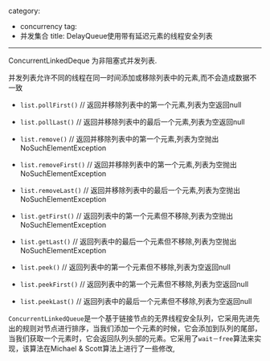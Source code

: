 ﻿category: 
- concurrency
tag:
- 并发集合
title: DelayQueue使用带有延迟元素的线程安全列表
---

ConcurrentLinkedDeque 为非阻塞式并发列表.

并发列表允许不同的线程在同一时间添加或移除列表中的元素,而不会造成数据不一致

* `list.pollFirst()`    // 返回并移除列表中的第一个元素,列表为空返回null
* `list.pollLast()`     // 返回并移除列表中的最后一个元素,列表为空返回null
* `list.remove()`       // 返回并移除列表中的第一个元素,列表为空抛出NoSuchElementException
* `list.removeFirst()`  // 返回并移除列表中的第一个元素,列表为空抛出NoSuchElementException
* `list.removeLast()`   // 返回并移除列表中的最后一个元素,列表为空抛出NoSuchElementException

* `list.getFirst()`     // 返回列表中的第一个元素但不移除,列表为空抛出NoSuchElementException
* `list.getLast()`      // 返回列表中的最后一个元素但不移除,列表为空抛出NoSuchElementException
* `list.peek()`         // 返回列表中的第一个元素但不移除,列表为空返回null
* `list.peekFirst()`        // 返回列表中的第一个元素但不移除,列表为空返回null
* `list.peekLast()`     // 返回列表中的最后一个元素但不移除,列表为空返回null

`ConcurrentLinkedQueue`是一个基于链接节点的无界线程安全队列，它采用先进先出的规则对节点进行排序，当我们添加一个元素的时候，它会添加到队列的尾部，当我们获取一个元素时，它会返回队列头部的元素。它采用了`wait－free`算法来实现，该算法在Michael & Scott算法上进行了一些修改,